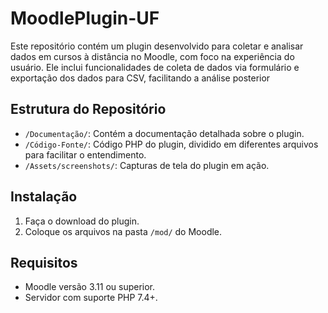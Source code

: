# MoodlePlugin-UF
Este repositório contém um plugin desenvolvido para coletar e analisar dados em cursos à distância no Moodle, com foco na experiência do usuário. Ele inclui funcionalidades de coleta de dados via formulário e exportação dos dados para CSV, facilitando a análise posterior


## Estrutura do Repositório
- `/Documentação/`: Contém a documentação detalhada sobre o plugin.
- `/Código-Fonte/`: Código PHP do plugin, dividido em diferentes arquivos para facilitar o entendimento.
- `/Assets/screenshots/`: Capturas de tela do plugin em ação.

## Instalação
1. Faça o download do plugin.
2. Coloque os arquivos na pasta `/mod/` do Moodle.


## Requisitos
- Moodle versão 3.11 ou superior.
- Servidor com suporte PHP 7.4+.


